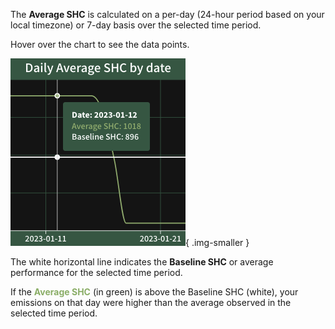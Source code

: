 The **Average SHC** is calculated on a per-day (24-hour period based on your local timezone) or 7-day basis over the selected time period. 

Hover over the chart to see the data points.

![Average SHC by date](../../_assets/media/screenshots/reports/heu_by_date.png){ .img-smaller }

The white horizontal line indicates the **Baseline SHC** or average performance for the selected time period. 

If the <span style="color:#8aad66; font-weight:bold">Average SHC</span> (in green) is above the Baseline SHC (white), your emissions on that day were higher than the average observed in the selected time period.